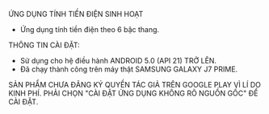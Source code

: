 ỨNG DỤNG TÍNH TIỀN ĐIỆN SINH HOẠT

 + Ứng dụng tính tiền điện theo 6 bậc thang.

THÔNG TIN CÀI ĐẶT:
 + Sử dụng cho hệ điều hành ANDROID 5.0 (API 21) TRỞ LÊN.
 + Đã chạy thành công trên máy thật SAMSUNG GALAXY J7 PRIME.
 
SẢN PHẨM CHƯA ĐĂNG KÝ QUYỀN TÁC GIẢ TRÊN GOOGLE PLAY VÌ LÍ DO KINH PHÍ. PHẢI CHỌN "CÀI ĐẶT ỨNG DỤNG KHÔNG RÕ NGUỒN GỐC" ĐỂ CÀI ĐẶT.
